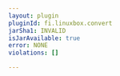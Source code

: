 ```yaml
---
layout: plugin
pluginId: fi.linuxbox.convert
jarSha1: INVALID
isJarAvailable: true
error: NONE
violations: []

---
```

